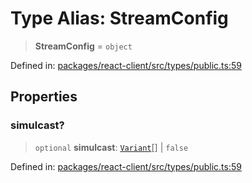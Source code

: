 # Type Alias: StreamConfig

> **StreamConfig** = `object`

Defined in: [packages/react-client/src/types/public.ts:59](https://github.com/fishjam-cloud/web-client-sdk/blob/00cc23b021c6e87a4a0f647ceccc9acb897b5a38/packages/react-client/src/types/public.ts#L59)

## Properties

### simulcast?

> `optional` **simulcast**: [`Variant`](../enumerations/Variant.md)[] \| `false`

Defined in: [packages/react-client/src/types/public.ts:59](https://github.com/fishjam-cloud/web-client-sdk/blob/00cc23b021c6e87a4a0f647ceccc9acb897b5a38/packages/react-client/src/types/public.ts#L59)
